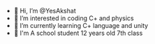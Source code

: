 - 👋 Hi, I’m @YesAkshat
- 👀 I’m interested in coding C+ and physics
- 🌱 I’m currently learning C+ language and unity
- 💞️ I'm A school student 12 years old 7th class

<!---
YesAkshat/YesAkshat is a ✨ special ✨ repository because its `README.md` (this file) appears on your GitHub profile.
You can click the Preview link to take a look at your changes.
--->
